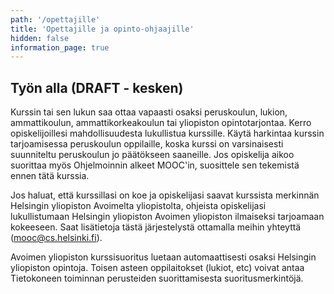 ```yaml
---
path: '/opettajille'
title: 'Opettajille ja opinto-ohjaajille'
hidden: false
information_page: true
---
```


## Työn alla (DRAFT - kesken)

Kurssin tai sen lukun saa ottaa vapaasti osaksi peruskoulun, lukion, ammattikoulun, ammattikorkeakoulun tai yliopiston opintotarjontaa. Kerro opiskelijoillesi mahdollisuudesta lukullistua kurssille. Käytä harkintaa kurssin tarjoamisessa peruskoulun oppilaille, koska kurssi on varsinaisesti suunniteltu peruskoulun jo päätökseen saaneille. Jos opiskelija aikoo suorittaa myös Ohjelmoinnin alkeet MOOC'in, suosittele sen tekemistä ennen tätä kurssia.

Jos haluat, että kurssillasi on koe ja opiskelijasi saavat kurssista merkinnän Helsingin yliopiston Avoimelta yliopistolta, ohjeista opiskelijasi lukullistumaan Helsingin yliopiston Avoimen yliopiston ilmaiseksi tarjoamaan kokeeseen. Saat lisätietoja tästä järjestelystä ottamalla meihin yhteyttä (mooc@cs.helsinki.fi).

Avoimen yliopiston kurssisuoritus luetaan automaattisesti osaksi Helsingin yliopiston opintoja. Toisen asteen oppilaitokset (lukiot, etc) voivat antaa Tietokoneen toiminnan perusteiden suorittamisesta suoritusmerkintöjä.
